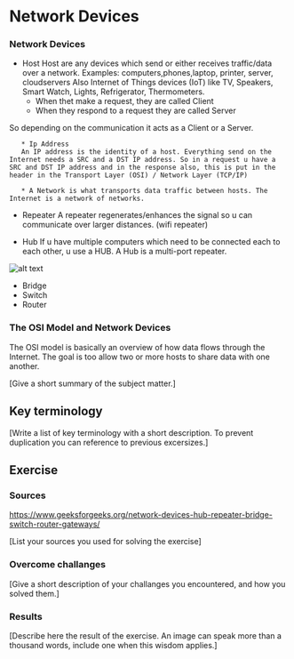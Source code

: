 # Network Devices

### Network Devices
* Host
Host are any devices which send or either receives traffic/data over a network.
Examples: computers,phones,laptop, printer, server, cloudservers
Also Internet of Things devices (IoT) like TV, Speakers, Smart Watch, Lights, Refrigerator, Thermometers.
    * When thet make a request, they are called Client
    * When they respond to a request they are called Server

So depending on the communication it acts as a Client or a Server.

       * Ip Address
       An IP address is the identity of a host. Everything send on the Internet needs a SRC and a DST IP address. So in a request u have a SRC and DST IP address and in the response also, this is put in the header in the Transport Layer (OSI) / Network Layer (TCP/IP)

       * A Network is what transports data traffic between hosts. The Internet is a network of networks.

* Repeater
A repeater regenerates/enhances the signal so u can communicate over larger distances. (wifi repeater)

* Hub
If u have multiple computers which need to be connected each to each other, u use a HUB. A Hub is a multi-port repeater.

![alt text](..)

* Bridge
* Switch
* Router




### The OSI Model and Network Devices

The OSI model is basically an overview of how data flows through the Internet.
The goal is too allow two or more hosts to share data with one another.





[Give a short summary of the subject matter.]

## Key terminology
[Write a list of key terminology with a short description. To prevent duplication you can reference to previous excersizes.]

## Exercise

### Sources

https://www.geeksforgeeks.org/network-devices-hub-repeater-bridge-switch-router-gateways/


[List your sources you used for solving the exercise]

### Overcome challanges
[Give a short description of your challanges you encountered, and how you solved them.]

### Results
[Describe here the result of the exercise. An image can speak more than a thousand words, include one when this wisdom applies.]
